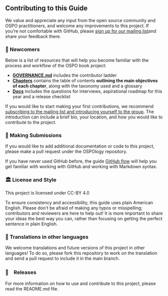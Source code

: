 ## Contributing to this Guide

We value and appreciate any input from the open source community and OSPO practitioners, and welcome any improvements to this project. If you're not comfortable with GitHub, please [sign up for our mailing list](https://lists.todogroup.org/g/ospo-book-project)and share your feedback there.

### 🐣 Newcomers 

Below is a list of resources that will help you become familiar with the process and workflow of the OSPO book project:

- **[GOVERNANCE.md](./GOVERNANCE.md)** includes the contributor ladder
- **[Chapters](./chapters)** contains the table of contents **outlining the main objectives of each chapter**, along with the taxonomy used and a glossary
- **[Docs](./docs)** includes the questions for interviews, aspirational roadmap for this year and a release checklist

If you would like to start making your first contributions, we recommend [subscribing to the mailing list and introducing yourself to the group](https://lists.todogroup.org/g/ospo-book-project). The introduction can include a brief bio, your location, and how you would like to contribute to the project.

### 💚 Making Submissions

If you would like to add additional documentation or code to this project, please make a pull request under the OSPOlogy repository.

If you have never used GitHub before, the guide [GitHub flow](https://docs.github.com/en/get-started/quickstart/github-flow) will help you get familiar with working with GitHub and working with Markdown syntax.


### 🏛 License and Style

This project is licensed under CC-BY 4.0

To ensure consistency and accessibility, this guide uses plain American English. Please don't be afraid of making any typos or misspelling; contributors and reviewers are here to help out! It is more important to share your ideas the best way you can, rather than focusing on getting the perfect sentence in plain English.


### 💬 Translations in other languages

We welcome translations and future versions of this project in other languages! To do so, please fork this repository to work on the translation and send a pull request to include it in the main branch.

### 🚀　Releases

For more information on how to use and contribute to this project, please read the README.md file.
